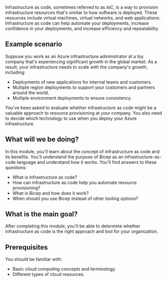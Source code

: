 Infrastructure as code, sometimes referred to as _IaC_, is a way to provision infrastructure resources that's similar to how software is deployed. These resources include virtual machines, virtual networks, and web applications. Infrastructure as code can help automate your deployments, increase confidence in your deployments, and increase efficiency and repeatability.

## Example scenario

Suppose you work as an Azure infrastructure administrator at a toy company that's experiencing significant growth in the global market. As a result, your infrastructure needs to scale with the company's growth, including:

- Deployments of new applications for internal teams and customers.
- Multiple region deployments to support your customers and partners around the world.
- Multiple environment deployments to ensure consistency.

You've been asked to evaluate whether infrastructure as code might be a valuable approach to resource provisioning at your company. You also need to decide which technology to use when you deploy your Azure infrastructure.

## What will we be doing?

In this module, you'll learn about the concept of infrastructure as code and its benefits. You'll understand the purpose of Bicep as an infrastructure-as-code language and understand how it works. You'll find answers to these questions:

- What is infrastructure as code?
- How can infrastructure as code help you automate resource provisioning?
- What is Bicep and how does it work?
- When should you use Bicep instead of other tooling options?

## What is the main goal?

After completing this module, you'll be able to determine whether infrastructure as code is the right approach and tool for your organization.

## Prerequisites

You should be familiar with:

- Basic cloud computing concepts and terminology.
- Different types of cloud resources.
